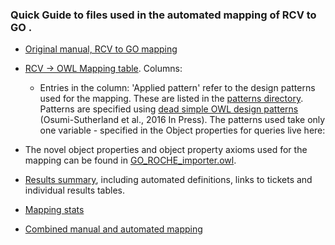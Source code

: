### Quick Guide to files used in the  automated mapping of RCV to GO .

* [Original manual, RCV to GO  mapping](https://github.com/GO-ROCHE-COLLAB/Roche_CV_mapping/blob/master/mapping_tables/manual_map_with_ids.tsv)

* [RCV -> OWL Mapping table](https://github.com/GO-ROCHE-COLLAB/Roche_CV_mapping/blob/master/mapping_tables/owl_map.tsv).  Columns:
  * Entries in the column: 'Applied pattern' refer to the design patterns used for the mapping.  These are listed in the [patterns directory](https://github.com/GO-ROCHE-COLLAB/Roche_CV_mapping/tree/master/patterns).  Patterns are specified using [dead simple OWL design patterns]()  (Osumi-Sutherland et al., 2016 In Press).  The patterns used take only one variable - specified in the 
Object properties for queries live here:

* The novel object properties and object property axioms used for the mapping can be found in [GO_ROCHE_importer.owl](https://github.com/GO-ROCHE-COLLAB/Roche_CV_mapping/blob/master/owl/GO_ROCHE_importer.owl).

* [Results summary](https://github.com/GO-ROCHE-COLLAB/Roche_CV_mapping/blob/master/mapping_tables/results/results_summary.md), including automated definitions, links to tickets and individual results tables.

* [Mapping stats](https://github.com/GO-ROCHE-COLLAB/Roche_CV_mapping/blob/master/mapping_tables/results/stats.tsv)

* [Combined manual and automated mapping](https://github.com/GO-ROCHE-COLLAB/Roche_CV_mapping/blob/master/mapping_tables/results/combined_results.tsv)
